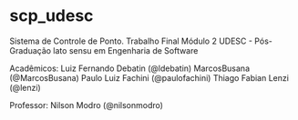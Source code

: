 scp_udesc
=========

Sistema de Controle de Ponto.
Trabalho Final Módulo 2 
UDESC - Pós-Graduação lato sensu em Engenharia de Software


Acadêmicos:
Luiz Fernando Debatin (@ldebatin)
MarcosBusana (@MarcosBusana)
Paulo Luiz Fachini (@paulofachini)
Thiago Fabian Lenzi (@lenzi)


Professor: 
Nilson Modro (@nilsonmodro)
